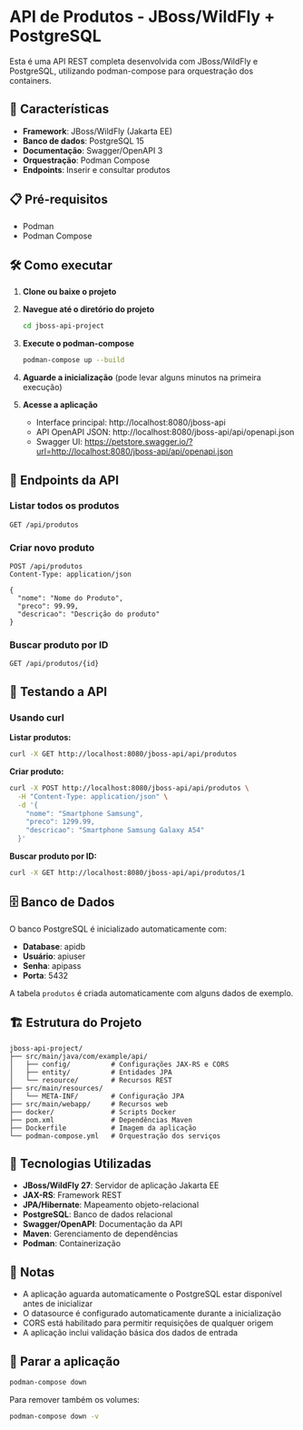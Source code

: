 # API de Produtos - JBoss/WildFly + PostgreSQL

Esta é uma API REST completa desenvolvida com JBoss/WildFly e PostgreSQL, utilizando podman-compose para orquestração dos containers.

## 🚀 Características

- **Framework**: JBoss/WildFly (Jakarta EE)
- **Banco de dados**: PostgreSQL 15
- **Documentação**: Swagger/OpenAPI 3
- **Orquestração**: Podman Compose
- **Endpoints**: Inserir e consultar produtos

## 📋 Pré-requisitos

- Podman
- Podman Compose

## 🛠️ Como executar

1. **Clone ou baixe o projeto**
2. **Navegue até o diretório do projeto**
   ```bash
   cd jboss-api-project
   ```

3. **Execute o podman-compose**
   ```bash
   podman-compose up --build
   ```

4. **Aguarde a inicialização** (pode levar alguns minutos na primeira execução)

5. **Acesse a aplicação**
   - Interface principal: http://localhost:8080/jboss-api
   - API OpenAPI JSON: http://localhost:8080/jboss-api/api/openapi.json
   - Swagger UI: https://petstore.swagger.io/?url=http://localhost:8080/jboss-api/api/openapi.json

## 📡 Endpoints da API

### Listar todos os produtos
```http
GET /api/produtos
```

### Criar novo produto
```http
POST /api/produtos
Content-Type: application/json

{
  "nome": "Nome do Produto",
  "preco": 99.99,
  "descricao": "Descrição do produto"
}
```

### Buscar produto por ID
```http
GET /api/produtos/{id}
```

## 🧪 Testando a API

### Usando curl

**Listar produtos:**
```bash
curl -X GET http://localhost:8080/jboss-api/api/produtos
```

**Criar produto:**
```bash
curl -X POST http://localhost:8080/jboss-api/api/produtos \
  -H "Content-Type: application/json" \
  -d '{
    "nome": "Smartphone Samsung",
    "preco": 1299.99,
    "descricao": "Smartphone Samsung Galaxy A54"
  }'
```

**Buscar produto por ID:**
```bash
curl -X GET http://localhost:8080/jboss-api/api/produtos/1
```

## 🗄️ Banco de Dados

O banco PostgreSQL é inicializado automaticamente com:
- **Database**: apidb
- **Usuário**: apiuser
- **Senha**: apipass
- **Porta**: 5432

A tabela `produtos` é criada automaticamente com alguns dados de exemplo.

## 🏗️ Estrutura do Projeto

```
jboss-api-project/
├── src/main/java/com/example/api/
│   ├── config/          # Configurações JAX-RS e CORS
│   ├── entity/          # Entidades JPA
│   └── resource/        # Recursos REST
├── src/main/resources/
│   └── META-INF/        # Configuração JPA
├── src/main/webapp/     # Recursos web
├── docker/              # Scripts Docker
├── pom.xml              # Dependências Maven
├── Dockerfile           # Imagem da aplicação
└── podman-compose.yml   # Orquestração dos serviços
```

## 🔧 Tecnologias Utilizadas

- **JBoss/WildFly 27**: Servidor de aplicação Jakarta EE
- **JAX-RS**: Framework REST
- **JPA/Hibernate**: Mapeamento objeto-relacional
- **PostgreSQL**: Banco de dados relacional
- **Swagger/OpenAPI**: Documentação da API
- **Maven**: Gerenciamento de dependências
- **Podman**: Containerização

## 📝 Notas

- A aplicação aguarda automaticamente o PostgreSQL estar disponível antes de inicializar
- O datasource é configurado automaticamente durante a inicialização
- CORS está habilitado para permitir requisições de qualquer origem
- A aplicação inclui validação básica dos dados de entrada

## 🛑 Parar a aplicação

```bash
podman-compose down
```

Para remover também os volumes:
```bash
podman-compose down -v
```

